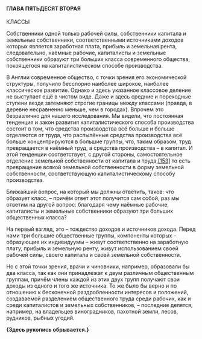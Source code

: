 #### ГЛАВА ПЯТЬДЕСЯТ ВТОРАЯ  
  
КЛАССЫ

Собственники одной только рабочей силы, собственники капитала и земельные собственники, соответственными источниками доходов которых является заработная плата, прибыль и земельная рента, следовательно, наёмные рабочие, капиталисты и земельные собственники образуют три больших класса современного общества, покоящегося на капиталистическом способе производства.

В Англии современное общество, с точки зрения его экономической структуры, получило бесспорно наиболее широкое, наиболее классическое развитие. Однако и здесь указанное классовое деление не выступает ещё в чистом виде. Даже и здесь средние и переходные ступени везде затемняют строгие границы между классами (правда, в деревне несравненно меньше, чем в городах). Впрочем это безразлично для нашего исследования. Мы видели, что постоянная тенденция и закон развития капиталистического способа производства состоит в том, что средства производства всё больше и больше отделяются от труда, что распылённые средства производства всё больше концентрируются в большие группы, что, таким образом, труд превращается в наёмный труд, а средства производства – в капитал. И этой тенденции соответствует, с другой стороны, самостоятельное отделение земельной собственности от капитала и труда,[[153]](app://obsidian.md/contentnotes2.html#n_153) то есть превращение всякой земельной собственности в форму земельной собственности, соответствующую капиталистическому способу производства.

Ближайший вопрос, на который мы должны ответить, таков: что образует класс, – причём ответ этот получится сам собой, раз мы ответим на другой вопрос: благодаря чему наёмные рабочие, капиталисты и земельные собственники образуют три больших общественных класса?

На первый взгляд, это – тождество доходов и источников дохода. Перед нами три большие общественные группы, компоненты которых – образующие их индивидуумы – живут соответственно на заработную плату, прибыль и земельную ренту, живут использованием своей рабочей силы, своего капитала и своей земельной собственности.

Но с этой точки зрения, врачи и чиновники, например, образовали бы два класса, так как они принадлежат к двум различным общественным группам, причём члены каждой из этих двух групп получают свои доходы из одного и того же источника. То же было бы верно и по отношению к бесконечной раздробленности интересов и положений, создаваемой разделением общественного труда среди рабочих, как и среди капиталистов и земельных собственников, – последние делятся, например, на владельцев виноградников, пахотной земли, лесов, рудников, рыбных угодий.

**{Здесь рукопись обрывается.}**

